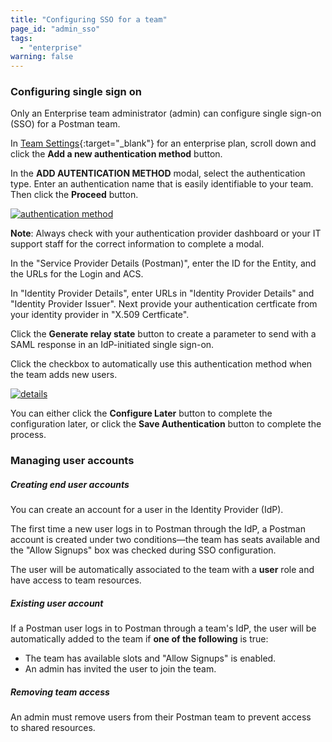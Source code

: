 ```yaml
---
title: "Configuring SSO for a team"
page_id: "admin_sso"
tags: 
  - "enterprise"
warning: false
---
```


### Configuring single sign on

Only an Enterprise team administrator (admin) can configure single sign-on (SSO) for a Postman team.

In [Team Settings](https://app.getpostman.com/dashboard/teams/edit){:target="_blank"} for an enterprise plan, scroll down and click the **Add a new authentication method** button.

In the **ADD AUTENTICATION METHOD** modal, select the authentication type. Enter an authentication name that is easily identifiable to your team. Then click the **Proceed** button.

[![authentication method](https://s3.amazonaws.com/postman-static-getpostman-com/postman-docs/ENT-add-authentication-method-2.png)](https://s3.amazonaws.com/postman-static-getpostman-com/postman-docs/ENT-add-authentication-method-2.png)

**Note**: Always check with your authentication provider dashboard or your IT support staff for the correct information to complete a modal. 

In the "Service Provider Details (Postman)", enter the ID for the Entity, and the URLs for the Login and ACS.
 
In "Identity Provider Details", enter URLs in "Identity Provider Details" and "Identity Provider Issuer". Next provide your authentication certficate from your identity provider in "X.509 Certficate".

Click the **Generate relay state** button to create a parameter to send with a SAML response in an IdP-initiated single sign-on. 

Click the checkbox to automatically use this authentication method when the team adds new users.

[![details](https://s3.amazonaws.com/postman-static-getpostman-com/postman-docs/ENT-identity-provider-details.png)](https://s3.amazonaws.com/postman-static-getpostman-com/postman-docs/ENT-identity-provider-details.png)

You can either click the **Configure Later** button to complete the configuration later, or click the **Save Authentication** button to complete the process.

### Managing user accounts

##### **Creating end user accounts**

You can create an account for a user in the Identity Provider (IdP).

The first time a new user logs in to Postman through the IdP, a Postman account is created under two conditions—the team has seats available and the "Allow Signups" box was checked during SSO configuration. 

The user will be automatically associated to the team with a **user** role and have access to team resources.

##### **Existing user account**

If a Postman user logs in to Postman through a team's IdP, the user will be automatically added to the team if **one of the following** is true:
   
   *   The team has available slots and "Allow Signups" is enabled.
   *   An admin has invited the user to join the team.

##### **Removing team access**

An admin must remove users from their Postman team to prevent access to shared resources.


